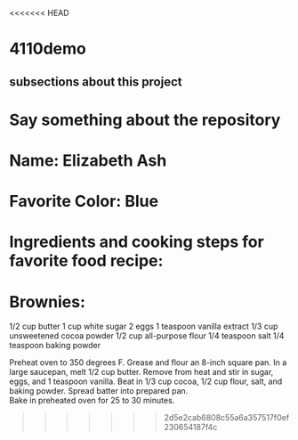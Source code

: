 <<<<<<< HEAD
# 4110demo

## subsections about this project

Say something about the repository
=======
# Name:  Elizabeth Ash
# Favorite Color:  Blue
# Ingredients and cooking steps for favorite food recipe:

# Brownies:
1/2 cup butter
1 cup white sugar
2 eggs
1 teaspoon vanilla extract
1/3 cup unsweetened cocoa powder
1/2 cup all-purpose flour
1/4 teaspoon salt
1/4 teaspoon baking powder

Preheat oven to 350 degrees F.  Grease and flour an 8-inch square pan.
In a large saucepan, melt 1/2 cup butter.  Remove from heat and stir in sugar, eggs, and 1 teaspoon vanilla.  Beat in 1/3 cup cocoa, 1/2 cup flour, salt, and baking powder.  Spread batter into prepared pan.  
Bake in preheated oven for 25 to 30 minutes.
>>>>>>> 2d5e2cab6808c55a6a357517f0ef230654187f4c
